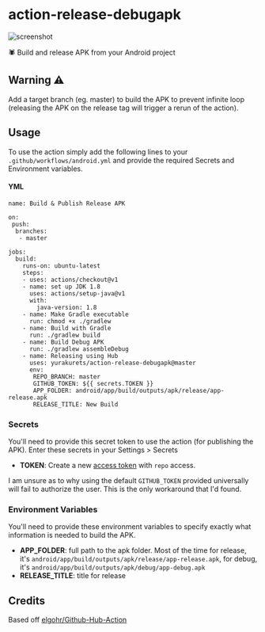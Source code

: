 # action-release-debugapk

![screenshot](screenshot.png)

🕷 Build and release APK from your Android project

## Warning ⚠
Add a target branch (eg. master) to build the APK to prevent infinite loop (releasing the APK on the release tag will trigger a rerun of the action).

## Usage

To use the action simply add the following lines to your `.github/workflows/android.yml` and provide the required Secrets and Environment variables.

#### YML
```
name: Build & Publish Release APK

on:
 push:
  branches:
   - master
   
jobs:
  build:
    runs-on: ubuntu-latest
    steps:
    - uses: actions/checkout@v1
    - name: set up JDK 1.8
      uses: actions/setup-java@v1
      with:
        java-version: 1.8
    - name: Make Gradle executable
      run: chmod +x ./gradlew
    - name: Build with Gradle
      run: ./gradlew build
    - name: Build Debug APK
      run: ./gradlew assembleDebug
    - name: Releasing using Hub
      uses: yurakurets/action-release-debugapk@master
      env:
       REPO_BRANCH: master
       GITHUB_TOKEN: ${{ secrets.TOKEN }}
       APP_FOLDER: android/app/build/outputs/apk/release/app-release.apk
       RELEASE_TITLE: New Build
```

### Secrets

You'll need to provide this secret token to use the action (for publishing the APK). Enter these secrets in your Settings > Secrets

* **TOKEN**: Create a new [access token](https://github.com/settings/tokens) with `repo` access.

I am unsure as to why using the default `GITHUB_TOKEN` provided universally will fail to authorize the user. This is the only workaround that I'd found.

### Environment Variables

You'll need to provide these environment variables to specify exactly what information is needed to build the APK.

* **APP_FOLDER**: full path to the apk folder. Most of the time for release, it's `android/app/build/outputs/apk/release/app-release.apk`, for debug, it's `android/app/build/outputs/apk/debug/app-debug.apk`
* **RELEASE_TITLE**: title for release

## Credits

Based off [elgohr/Github-Hub-Action](https://github.com/elgohr/Github-Hub-Action)
